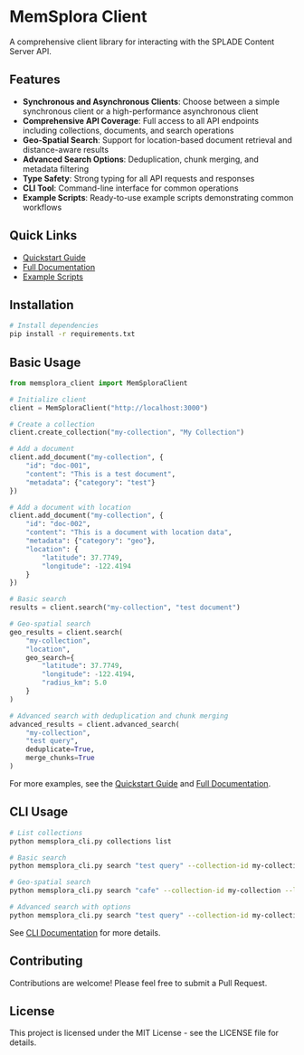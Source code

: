 # MemSplora Client

A comprehensive client library for interacting with the SPLADE Content Server API.

## Features

- **Synchronous and Asynchronous Clients**: Choose between a simple synchronous client or a high-performance
  asynchronous client
- **Comprehensive API Coverage**: Full access to all API endpoints including collections, documents, and search
  operations
- **Geo-Spatial Search**: Support for location-based document retrieval and distance-aware results
- **Advanced Search Options**: Deduplication, chunk merging, and metadata filtering
- **Type Safety**: Strong typing for all API requests and responses
- **CLI Tool**: Command-line interface for common operations
- **Example Scripts**: Ready-to-use example scripts demonstrating common workflows

## Quick Links

- [Quickstart Guide](docs/QUICKSTART.md)
- [Full Documentation](docs/README.md)
- [Example Scripts](examples/)

## Installation

```bash
# Install dependencies
pip install -r requirements.txt
```

## Basic Usage

```python
from memsplora_client import MemSploraClient

# Initialize client
client = MemSploraClient("http://localhost:3000")

# Create a collection
client.create_collection("my-collection", "My Collection")

# Add a document
client.add_document("my-collection", {
    "id": "doc-001",
    "content": "This is a test document",
    "metadata": {"category": "test"}
})

# Add a document with location
client.add_document("my-collection", {
    "id": "doc-002",
    "content": "This is a document with location data",
    "metadata": {"category": "geo"},
    "location": {
        "latitude": 37.7749,
        "longitude": -122.4194
    }
})

# Basic search
results = client.search("my-collection", "test document")

# Geo-spatial search
geo_results = client.search(
    "my-collection", 
    "location", 
    geo_search={
        "latitude": 37.7749,
        "longitude": -122.4194,
        "radius_km": 5.0
    }
)

# Advanced search with deduplication and chunk merging
advanced_results = client.advanced_search(
    "my-collection",
    "test query",
    deduplicate=True,
    merge_chunks=True
)
```

For more examples, see the [Quickstart Guide](docs/QUICKSTART.md) and [Full Documentation](docs/README.md).

## CLI Usage

```bash
# List collections
python memsplora_cli.py collections list

# Basic search
python memsplora_cli.py search "test query" --collection-id my-collection

# Geo-spatial search
python memsplora_cli.py search "cafe" --collection-id my-collection --latitude 37.7749 --longitude -122.4194 --radius-km 2.0

# Advanced search with options
python memsplora_cli.py search "test query" --collection-id my-collection --mode advanced --min-score 0.5 --deduplicate --merge-chunks
```

See [CLI Documentation](docs/README.md#command-line-interface) for more details.

## Contributing

Contributions are welcome! Please feel free to submit a Pull Request.

## License

This project is licensed under the MIT License - see the LICENSE file for details.
